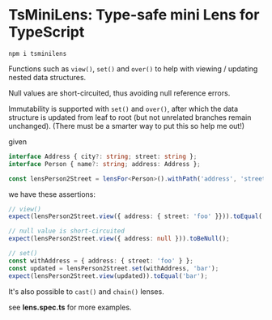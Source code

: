 # TsMiniLens: Type-safe mini Lens for TypeScript

```
npm i tsminilens
```

Functions such as ``view()``, ``set()`` and ``over()`` to help with viewing / updating nested data structures.

Null values are short-circuited, thus avoiding null reference errors.

Immutability is supported with ``set()`` and ``over()``, after which the data structure is updated from leaf to root (but not unrelated branches remain unchanged). (There must be a smarter way to put this so help me out!)

given

```TypeScript
interface Address { city?: string; street: string };
interface Person { name?: string; address: Address };

const lensPerson2Street = lensFor<Person>().withPath('address', 'street');
```

we have these assertions:

```TypeScript
// view()
expect(lensPerson2Street.view({ address: { street: 'foo' }})).toEqual('foo');

// null value is short-circuited
expect(lensPerson2Street.view({ address: null })).toBeNull();

// set()
const withAddress = { address: { street: 'foo' } };
const updated = lensPerson2Street.set(withAddress, 'bar');
expect(lensPerson2Street.view(updated)).toEqual('bar');

```

It's also possible to ``cast()`` and ``chain()`` lenses.

see **lens.spec.ts** for more examples.